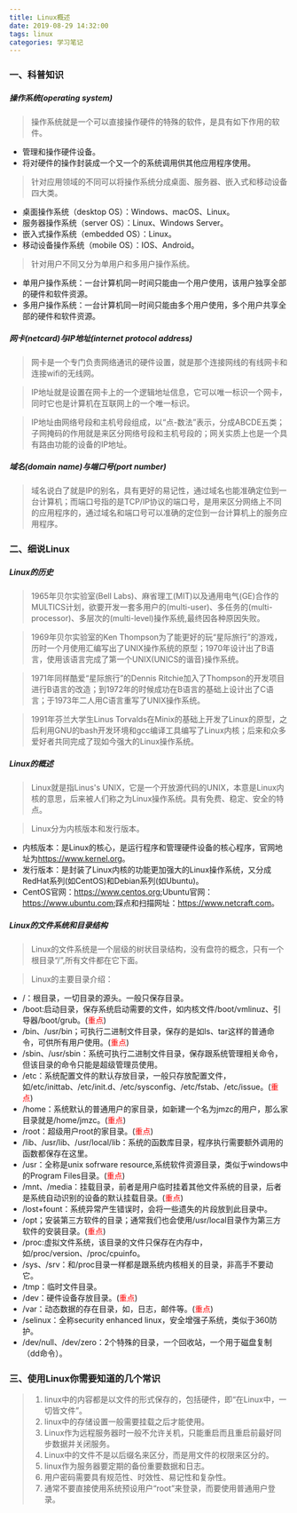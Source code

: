 ```yaml
---
title: Linux概述
date: 2019-08-29 14:32:00
tags: linux
categories: 学习笔记
---
```

### 一、科普知识
##### 操作系统(operating system)
  > 操作系统就是一个可以直接操作硬件的特殊的软件，是具有如下作用的软件。
  - 管理和操作硬件设备。
  - 将对硬件的操作封装成一个又一个的系统调用供其他应用程序使用。

  > 针对应用领域的不同可以将操作系统分成桌面、服务器、嵌入式和移动设备四大类。
  - 桌面操作系统（desktop OS）：Windows、macOS、Linux。
  - 服务器操作系统（server OS）：Linux、Windows Server。
  - 嵌入式操作系统（embedded OS）：Linux。
  - 移动设备操作系统（mobile OS）：IOS、Android。

  > 针对用户不同又分为单用户和多用户操作系统。
  - 单用户操作系统：一台计算机同一时间只能由一个用户使用，该用户独享全部的硬件和软件资源。
  - 多用户操作系统：一台计算机同一时间只能由多个用户使用，多个用户共享全部的硬件和软件资源。

##### 网卡(netcard)与IP地址(internet protocol address)
  > 网卡是一个专门负责网络通讯的硬件设置，就是那个连接网线的有线网卡和连接wifi的无线网。

  > IP地址就是设置在网卡上的一个逻辑地址信息，它可以唯一标识一个网卡，同时它也是计算机在互联网上的一个唯一标识。

  > IP地址由网络号段和主机号段组成，以“点-数法”表示，分成ABCDE五类；子网掩码的作用就是来区分网络号段和主机号段的；网关实质上也是一个具有路由功能的设备的IP地址。

##### 域名(domain name)与端口号(port number)
  > 域名说白了就是IP的别名，具有更好的易记性，通过域名也能准确定位到一台计算机；而端口号指的是TCP/IP协议的端口号，是用来区分网络上不同的应用程序的，通过域名和端口号可以准确的定位到一台计算机上的服务应用程序。

### 二、细说Linux
##### Linux的历史
  > 1965年贝尔实验室(Bell Labs)、麻省理工(MIT)以及通用电气(GE)合作的MULTICS计划，欲要开发一套多用户的(multi-user)、多任务的(multi-processor)、多层次的(multi-level)操作系统,最终因各种原因失败。

  > 1969年贝尔实验室的Ken Thompson为了能更好的玩“星际旅行”的游戏，历时一个月使用汇编写出了UNIX操作系统的原型；1970年设计出了B语言，使用该语言完成了第一个UNIX(UNICS的谐音)操作系统。

  > 1971年同样酷爱“星际旅行”的Dennis Ritchie加入了Thompson的开发项目进行B语言的改造；到1972年的时候成功在B语言的基础上设计出了C语言；于1973年二人用C语言重写了UNIX操作系统。

  > 1991年芬兰大学生Linus Torvalds在Minix的基础上开发了Linux的原型，之后利用GNU的bash开发环境和gcc编译工具编写了Linux内核；后来和众多爱好者共同完成了现如今强大的Linux操作系统。
##### Linux的概述
  > Linux就是指Linus's UNIX，它是一个开放源代码的UNIX，本意是Linux内核的意思，后来被人们称之为Linux操作系统。具有免费、稳定、安全的特点。

  > Linux分为内核版本和发行版本。
  - 内核版本：是Linux的核心，是运行程序和管理硬件设备的核心程序，官网地址为<https://www.kernel.org>。
  - 发行版本：是封装了Linux内核的功能更加强大的Linux操作系统，又分成RedHat系列(如CentOS)和Debian系列(如Ubuntu)。
  - CentOS官网：<https://www.centos.org>;Ubuntu官网：<https://www.ubuntu.com>;踩点和扫描网址：<https://www.netcraft.com>。

##### Linux的文件系统和目录结构
  > Linux的文件系统是一个层级的树状目录结构，没有盘符的概念，只有一个根目录“/”,所有文件都在它下面。

  > Linux的主要目录介绍：
  - /：根目录，一切目录的源头。一般只保存目录。
  - /boot:启动目录，保存系统启动需要的文件，如内核文件/boot/vmlinuz、引导器/boot/grub。(<font color="red">重点</font>)
  - /bin、/usr/bin；可执行二进制文件目录，保存的是如ls、tar这样的普通命令，可供所有用户使用。(<font color="red">重点</font>)
  - /sbin、/usr/sbin：系统可执行二进制文件目录，保存跟系统管理相关命令，但该目录的命令只能是超级管理员使用。
  - /etc：系统配置文件的默认存放目录，一般只存放配置文件，如/etc/inittab、/etc/init.d、/etc/sysconfig、/etc/fstab、/etc/issue。(<font color="red">重点</font>)
  - /home：系统默认的普通用户的家目录，如新建一个名为jmzc的用户，那么家目录就是/home/jmzc。(<font color="red">重点</font>)
  - /root：超级用户root的家目录。(<font color="red">重点</font>)
  - /lib、/usr/lib、/usr/local/lib：系统的函数库目录，程序执行需要额外调用的函数都保存在这里。
  - /usr：全称是unix sofrware resource,系统软件资源目录，类似于windows中的Program Files目录。(<font color="red">重点</font>)
  - /mnt、/media：挂载目录，前者是用户临时挂着其他文件系统的目录，后者是系统自动识别的设备的默认挂载目录。(<font color="red">重点</font>)
  - /lost+fount：系统异常产生错误时，会将一些遗失的片段放到此目录中。
  - /opt；安装第三方软件的目录；通常我们也会使用/usr/local目录作为第三方软件的安装目录。(<font color="red">重点</font>)
  - /proc:虚拟文件系统，该目录的文件只保存在内存中，如/proc/version、/proc/cpuinfo。
  - /sys、/srv：和/proc目录一样都是跟系统内核相关的目录，非高手不要动它。
  - /tmp：临时文件目录。
  - /dev：硬件设备存放目录。(<font color="red">重点</font>)
  - /var：动态数据的存在目录，如，日志，邮件等。(<font color="red">重点</font>)
  - /selinux：全称security enhanced linux，安全增强子系统，类似于360防护。
  - /dev/null、/dev/zero：2个特殊的目录，一个回收站，一个用于磁盘复制（dd命令）。
### 三、使用Linux你需要知道的几个常识
  > 1. linux中的内容都是以文件的形式保存的，包括硬件，即“在Linux中，一切皆文件”。
  > 2. linux中的存储设置一般需要挂载之后才能使用。
  > 3. Linux作为远程服务器时一般不允许关机，只能重启而且重启前最好同步数据并关闭服务。
  > 4. Linux中的文件不是以后缀名来区分，而是用文件的权限来区分的。
  > 5. linux作为服务器要定期的备份重要数据和日志。
  > 6. 用户密码需要具有规范性、时效性、易记性和复杂性。
  > 7. 通常不要直接使用系统预设用户“root”来登录，而要使用普通用户登录。

